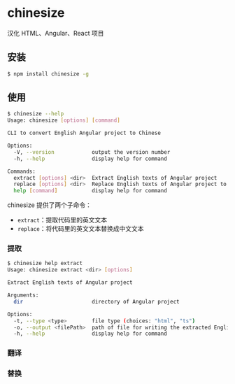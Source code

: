 # chinesize
汉化 HTML、Angular、React 项目 

## 安装

```sh
$ npm install chinesize -g
```

## 使用

```sh
$ chinesize --help
Usage: chinesize [options] [command]

CLI to convert English Angular project to Chinese

Options:
  -V, --version            output the version number
  -h, --help               display help for command

Commands:
  extract [options] <dir>  Extract English texts of Angular project
  replace [options] <dir>  Replace English texts of Angular project to Chinese
  help [command]           display help for command
```

chinesize 提供了两个子命令：

- `extract`：提取代码里的英文文本
- `replace`：将代码里的英文文本替换成中文文本

### 提取

```sh
$ chinesize help extract
Usage: chinesize extract <dir> [options]

Extract English texts of Angular project

Arguments:
  dir                      directory of Angular project

Options:
  -t, --type <type>        file type (choices: "html", "ts")
  -o, --output <filePath>  path of file for writing the extracted English text
  -h, --help               display help for command
```



### 翻译

### 替换

